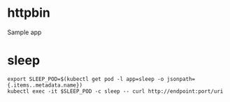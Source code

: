 # httpbin

Sample app

# sleep

    export SLEEP_POD=$(kubectl get pod -l app=sleep -o jsonpath={.items..metadata.name})
    kubectl exec -it $SLEEP_POD -c sleep -- curl http://endpoint:port/uri
